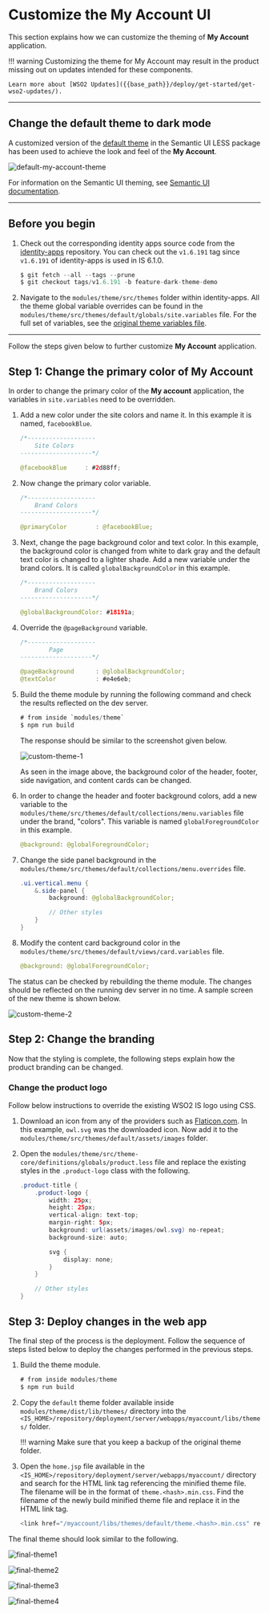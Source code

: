 # Customize the My Account UI

This section explains how we can customize the theming of **My Account** application.

!!! warning
    Customizing the theme for My Account may result in the product missing out on updates intended for these components.

    Learn more about [WSO2 Updates]({{base_path}}/deploy/get-started/get-wso2-updates/).

---

## Change the default theme to dark mode

A customized version of the [default theme](https://github.com/Semantic-Org/Semantic-UI-LESS/tree/master/themes/default) in the Semantic UI LESS package has been used to achieve the look and feel of the **My Account**.

![default-my-account-theme]({{base_path}}/assets/img/extend/default-my-account-theme.png)

For information on the Semantic UI theming, see [Semantic UI documentation](https://semantic-ui.com/usage/theming.html).

---

## Before you begin

1. Check out the corresponding identity apps source code from the [identity-apps](https://github.com/wso2/identity-apps) repository. You can check out the `v1.6.191` tag since `v1.6.191` of identity-apps is used in IS 6.1.0.

    ```java
    $ git fetch --all --tags --prune
    $ git checkout tags/v1.6.191 -b feature-dark-theme-demo
    ```

2. Navigate to the `modules/theme/src/themes` folder within identity-apps. All the theme global variable overrides can be found in the `modules/theme/src/themes/default/globals/site.variables` file. For the full set of variables, see the [original theme variables file](https://github.com/Semantic-Org/Semantic-UI-LESS/blob/master/themes/default/globals/site.variables).

---

Follow the steps given below to further customize **My Account** application. 

## Step 1: Change the primary color of My Account

In order to change the primary color of the **My account** application, the variables in `site.variables` need to be overridden.

1. Add a new color under the site colors and name it. In this example it is named, `facebookBlue`.

    ```java
    /*-------------------
        Site Colors
    --------------------*/

    @facebookBlue     : #2d88ff;
    ```

2. Now change the primary color variable.

    ```java
    /*-------------------
        Brand Colors
    --------------------*/

    @primaryColor        : @facebookBlue;
    ```

3. Next, change the page background color and text color. In this example, the background color is changed from white to dark gray and the default text color is changed to a lighter shade. Add a new variable under the brand colors. It is called `globalBackgroundColor` in this example.

    ```java
    /*-------------------
        Brand Colors
    --------------------*/

    @globalBackgroundColor: #18191a;
    ```

4. Override the `@pageBackground` variable.

    ```java
    /*-------------------
            Page
    --------------------*/

    @pageBackground      : @globalBackgroundColor;
    @textColor           : #e4e6eb;
    ```

5. Build the theme module by running the following command and check the results reflected on the dev server.

    ```java
    # from inside `modules/theme`
    $ npm run build
    ```
    The response should be similar to the screenshot given below. 

    ![custom-theme-1]({{base_path}}/assets/img/extend/customize-theme1.png)
    
    As seen in the image above, the background color of the header, footer, side navigation, and content cards can be changed.

6. In order to change the header and footer background colors, add a new variable to the `modules/theme/src/themes/default/collections/menu.variables` file under the brand, "colors". This variable is named `globalForegroundColor` in this example.
    
    ```java
    @background: @globalForegroundColor;
    ```

7. Change the side panel background in the `modules/theme/src/themes/default/collections/menu.overrides` file.

    ```java
    .ui.vertical.menu {
        &.side-panel {
            background: @globalBackgroundColor;

            // Other styles
        }
    }
    ```

8. Modify the content card background color in the `modules/theme/src/themes/default/views/card.variables` file.

    ```java
    @background: @globalForegroundColor;
    ```

The status can be checked by rebuilding the theme module. The changes should be reflected on the running dev server in no time. A sample screen of the new theme is shown below.

![custom-theme-2]({{base_path}}/assets/img/extend/customize-theme2.png)

## Step 2: Change the branding

Now that the styling is complete, the following steps explain how the product branding can be changed.

### Change the product logo

Follow below instructions to override the existing WSO2 IS logo using CSS.

1.  Download an icon from any of the providers such as [Flaticon.com](https://www.flaticon.com/). In this example, `owl.svg` was the downloaded icon. Now add it to the `modules/theme/src/themes/default/assets/images` folder.

2.  Open the `modules/theme/src/theme-core/definitions/globals/product.less` file and replace the existing styles in the `.product-logo` class with the following.

    ```java
    .product-title {
        .product-logo {
            width: 25px;
            height: 25px;
            vertical-align: text-top;
            margin-right: 5px;
            background: url(assets/images/owl.svg) no-repeat;
            background-size: auto;

            svg {
                display: none;
            }
        }

        // Other styles
    }
    ```

## Step 3: Deploy changes in the web app

The final step of the process is the deployment. Follow the sequence of steps listed below to deploy the changes performed in the previous steps.

1.  Build the theme module.

    ```java
    # from inside modules/theme
    $ npm run build
    ```

2. Copy the `default` theme folder available inside `modules/theme/dist/lib/themes/` directory into the `<IS_HOME>/repository/deployment/server/webapps/myaccount/libs/themes/` folder.

    !!! warning
        Make sure that you keep a backup of the original theme folder.

3. Open the `home.jsp` file available in the `<IS_HOME>/repository/deployment/server/webapps/myaccount/` directory and search for the HTML link tag referencing the minified theme file. The filename will be in the format of `theme.<hash>.min.css`. Find the filename of the newly build minified theme file and replace it in the HTML link tag.

    ```java
    <link href="/myaccount/libs/themes/default/theme.<hash>.min.css" rel="stylesheet" type="text/css"/>
    ```

The final theme should look similar to the following.

![final-theme1]({{base_path}}/assets/img/extend/customize-theme-final1.png)

![final-theme2]({{base_path}}/assets/img/extend/customize-theme-final2.png)

![final-theme3]({{base_path}}/assets/img/extend/customize-theme-final3.png)

![final-theme4]({{base_path}}/assets/img/extend/customize-theme-final4.png)
